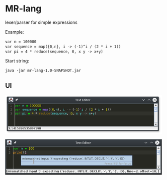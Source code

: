 # MR-lang
lexer/parser for simple expressions

Еxample:
```
var n = 100000 
var sequence = map({0,n}, i -> (-1)^i / (2 * i + 1)) 
var pi = 4 * reduce(sequence, 0, x y -> x+y)
```

Start string:
```
java -jar mr-lang-1.0-SNAPSHOT.jar
```

## UI
![status code with result](https://raw.githubusercontent.com/interair/mr-lang/master/doc/img/pi.png)


![status code with error](https://raw.githubusercontent.com/interair/mr-lang/master/doc/img/error.png)

